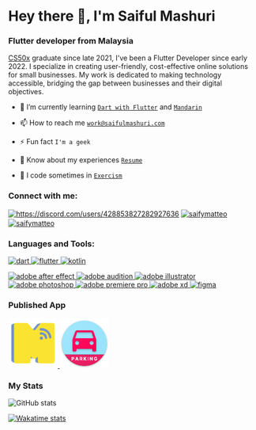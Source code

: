 # Hey there 👋, I'm Saiful Mashuri

### Flutter developer from Malaysia

[CS50x](https://cs50.harvard.edu/x/) graduate since late 2021, I've been a Flutter Developer since early 2022. I specialize in creating user-friendly, cost-effective online solutions for small businesses. My work is dedicated to making technology accessible, bridging the gap between businesses and their digital objectives.

- 🌱 I’m currently learning [```Dart with Flutter```](https://flutter.dev/) and [```Mandarin```](https://www.superchinese.com/)

- 📫 How to reach me [```work@saifulmashuri.com```](mailto:work@saifulmashuri.com)

- ⚡ Fun fact ```I'm a geek```

- 📄 Know about my experiences [```Resume```](https://github.com/saifymatteo/saifymatteo/releases/latest/download/Resume.Saiful.Mashuri.pdf)

- 💬 I code sometimes in [```Exercism```](https://exercism.org/profiles/saifymatteo)

<h3 align="left">Connect with me:</h3>
<p align="left">
<a href="https://discord.com/users/1019788584556953650" target="blank"><img align="center" src="https://raw.githubusercontent.com/rahuldkjain/github-profile-readme-generator/master/src/images/icons/Social/discord.svg" alt="https://discord.com/users/428853827282927636" height="30" width="40" /></a>
<a href="https://linkedin.com/in/saifymatteo" target="blank"><img align="center" src="https://raw.githubusercontent.com/rahuldkjain/github-profile-readme-generator/master/src/images/icons/Social/linked-in-alt.svg" alt="saifymatteo" height="30" width="40" /></a>
<a href="https://fb.com/saifymatteo" target="blank"><img align="center" src="https://raw.githubusercontent.com/rahuldkjain/github-profile-readme-generator/master/src/images/icons/Social/facebook.svg" alt="saifymatteo" height="30" width="40" /></a>
</p>

<h3 align="left">Languages and Tools:</h3>
<p align="left">
<a href="https://dart.dev" target="_blank" rel="noreferrer"> <img src="https://img.shields.io/badge/-dart-0e3956?&style=for-the-badge&logo=dart&logoColor=white" alt="dart" height="30"/> </a>
<a href="https://flutter.dev" target="_blank" rel="noreferrer"> <img src="https://img.shields.io/badge/-flutter-1fbcfd?&style=for-the-badge&logo=flutter&logoColor=white" alt="flutter" height="30"/> </a>
<a href="https://kotlinlang.org" target="_blank" rel="noreferrer"> <img src="https://img.shields.io/badge/-kotlin-6c3fd1?&style=for-the-badge&logo=kotlin&logoColor=white" alt="kotlin" height="30"/> </a>
</p>
<p align="left">
<a href="https://www.adobe.com/my_en/products/aftereffects.html" target="_blank" rel="noreferrer"> <img src="https://img.shields.io/badge/-After Effect-9999FF?&style=for-the-badge&logo=adobeaftereffects&logoColor=white" alt="adobe after effect" height="30"/> </a>
<a href="https://www.adobe.com/my_en/products/audition.html" target="_blank" rel="noreferrer"> <img src="https://img.shields.io/badge/-Audition-9999FF?&style=for-the-badge&logo=adobeaudition&logoColor=white" alt="adobe audition" height="30"/> </a>
<a href="https://www.adobe.com/in/products/illustrator.html" target="_blank" rel="noreferrer"> <img src="https://img.shields.io/badge/-Illustrator-FF9A00?&style=for-the-badge&logo=adobeillustrator&logoColor=white" alt="adobe illustrator" height="30"/> </a>
<a href="https://www.adobe.com/my_en/products/photoshop.html" target="_blank" rel="noreferrer"> <img src="https://img.shields.io/badge/-Photoshop-31A8FF?&style=for-the-badge&logo=adobephotoshop&logoColor=white" alt="adobe photoshop" height="30"/> </a>
<a href="https://www.adobe.com/my_en/products/premiere.html" target="_blank" rel="noreferrer"> <img src="https://img.shields.io/badge/-Premiere Pro-9999FF?&style=for-the-badge&logo=adobepremierepro&logoColor=white" alt="adobe premiere pro" height="30"/> </a>
<a href="https://www.adobe.com/my_en/products/xd.html" target="_blank" rel="noreferrer"> <img src="https://img.shields.io/badge/-XD-FF61F6?&style=for-the-badge&logo=adobexd&logoColor=white" alt="adobe xd" height="30"/> </a>
<a href="https://www.figma.com/" target="_blank" rel="noreferrer"> <img src="https://img.shields.io/badge/Figma-F24E1E?style=for-the-badge&logo=figma&logoColor=white" alt="figma" height="30"/> </a>
</p>

### Published App

<p align="left">
<a href="https://play.google.com/store/apps/details?id=com.saifymatteo.mkr_flutter" target="_blank"> <img src="https://raw.githubusercontent.com/saifymatteo/MKR-Unofficial-App-Flutter/master/github/launcher%20icon/513%20x%20513%20transparent.png" alt="MKR App" width="100" height="100"> </a>
<a href="https://play.google.com/store/apps/details?id=com.saifymatteo.parking_lot_game" target="_blank"> <img src="https://raw.githubusercontent.com/saifymatteo/parking_lot_game/master/android/app/src/main/res/mipmap-xxxhdpi/ic_launcher.png" alt="Parking Lot Game" width="100" height="100"> </a>
</p>

### My Stats

![GitHub stats](https://github-readme-stats.vercel.app/api?username=saifymatteo&show_icons=true&theme=github_dark&custom_title=Github%20Stats)

[![Wakatime stats](https://github-readme-stats.vercel.app/api/wakatime?username=saifymatteo)](https://github.com/anuraghazra/github-readme-stats)
